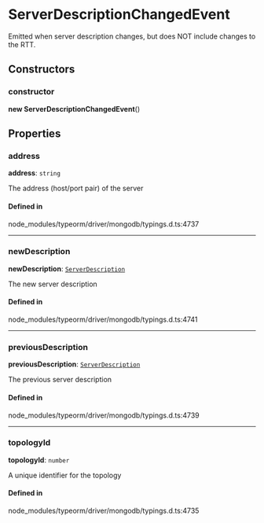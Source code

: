 # ServerDescriptionChangedEvent

Emitted when server description changes, but does NOT include changes to the RTT.

## Constructors

### constructor

**new ServerDescriptionChangedEvent**()

## Properties

### address

 **address**: `string`

The address (host/port pair) of the server

#### Defined in

node_modules/typeorm/driver/mongodb/typings.d.ts:4737

___

### newDescription

 **newDescription**: [`ServerDescription`](ServerDescription.md)

The new server description

#### Defined in

node_modules/typeorm/driver/mongodb/typings.d.ts:4741

___

### previousDescription

 **previousDescription**: [`ServerDescription`](ServerDescription.md)

The previous server description

#### Defined in

node_modules/typeorm/driver/mongodb/typings.d.ts:4739

___

### topologyId

 **topologyId**: `number`

A unique identifier for the topology

#### Defined in

node_modules/typeorm/driver/mongodb/typings.d.ts:4735
